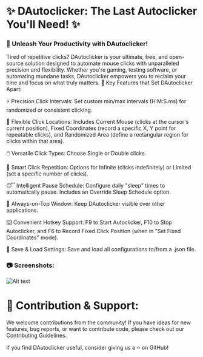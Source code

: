 # ✨ DAutoclicker: The Last Autoclicker You'll Need! ✨


### 🚀 Unleash Your Productivity with DAutoclicker!

Tired of repetitive clicks? DAutoclicker is your ultimate, free, and open-source solution designed to automate mouse clicks with unparalleled precision and flexibility. Whether you're gaming, testing software, or automating mundane tasks, DAutoclicker empowers you to reclaim your time and focus on what truly matters.
🌟 Key Features that Set DAutoclicker Apart:

⚡️ Precision Click Intervals: Set custom min/max intervals (H:M:S.ms) for randomized or consistent clicking.

🎯 Flexible Click Locations: Includes Current Mouse (clicks at the cursor's current position), Fixed Coordinates (record a specific X, Y point for repeatable clicks), and Randomized Area (define a rectangular region for clicks within that area).

🖱️ Versatile Click Types: Choose Single or Double clicks.

🔁 Smart Click Repetition: Options for Infinite (clicks indefinitely) or Limited (set a specific number of clicks).

😴 Intelligent Pause Schedule: Configure daily "sleep" times to automatically pause. Includes an Override Sleep Schedule option.

📌 Always-on-Top Window: Keep DAutoclicker visible over other applications.

⌨️ Convenient Hotkey Support: F9 to Start Autoclicker, F10 to Stop Autoclicker, and F6 to Record Fixed Click Position (when in "Set Fixed Coordinates" mode).

💾 Save & Load Settings: Save and load all configurations to/from a .json file.

### 📷 Screenshots:

![Alt text](https://i.imgur.com/KIF9QQE.png)



# 🤝 Contribution & Support:

We welcome contributions from the community! If you have ideas for new features, bug reports, or want to contribute code, please check out our Contributing Guidelines. <!-- Corrected link, assuming CONTRIBUTING.md is in the main branch -->

If you find DAutoclicker useful, consider giving us a ⭐ on GitHub!
